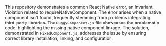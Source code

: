 This repository demonstrates a common React Native error, an Invariant Violation related to requireNativeComponent.  The error arises when a native component isn't found, frequently stemming from problems integrating third-party libraries. The `BuggyComponent.js` file showcases the problematic code, highlighting the missing native component linkage.  The solution, demonstrated in `FixedComponent.js`, addresses the issue by ensuring correct library installation, linking, and configuration.